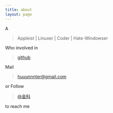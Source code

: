 ```yaml
---
title: about
layout: page
---
```


A

> Appleist | Linuxer | Coder | Hate-Windowser

Who involved in 

> [github](https://github.com/yichenluan/yichenluan.github.io)

Mail 

> huuunnnter@gmail.com

or Follow 

> [@金科](http://http://weibo.com/u/3105994941)

to reach me
